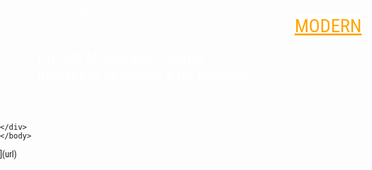 <html lang="en">
 
<head>

<title>Ky</title>
<link rel="stylesheet" href="css/bootstrap.min.css"/>
<link href="https://fonts.googleapis.com/css?family=Roboto+Condensed:300,300i,400,400i,700i" rel="stylesheet">
 
<style>
body {
    font-family: 'Roboto Condensed', sans-serif;  
    overflow: hidden;
    margin: 0;
    padding: 0;
}

.nav-up {
    top: -40px;
}

li {
    list-style: none;
}

.main {
    background-size: cover;
    display: table;
    width: 100%;
    position: relative;
}

.main:after {
    content: '';
    width: 100%;
    height: 100%;
    left: 0;
    z-index: -1;
    opacity: .85;
    position: absolute;
     
}
    .nav-icon{
        margin-left: 990px;
        margin-top: -540px;
    }
	
.main-title {
    font-size: 24px;
    line-height: 28px;
    color: #fff;
    font-weight: 400;
}

.hello {
    color: #fff;
    line-height: 51px;
}

.main-content {
    padding: 0 60px;
    vertical-align: middle;
    display: table-cell;
    height: 100%;
    width: 100%;
}

    .logo a{
        color: orange;
        margin-left: 30px;         
        border: 1px solid white;
        background: white;
        font-size: 30px;
    }
  
    .logo a:hover{
        text-decoration: none;
    }

/*------------------------ 2.1 Full Menu ------------------------*/

.full-menu {
    position: fixed;
    top: 0;
    left: 0;
    z-index: 3;
    height: 100%;
    width: 100%;
    overflow: hidden;
    background-size: cover;
    opacity: 0;
    visibility: hidden;   
    transition: opacity 0.3s 0s, visibility 0s 0.3s;
}

/* Full Menu */

.full-menu .modal-close {
    /* 'X' icon */
    position: absolute;
    z-index: 1;
    top: 0;
    right: 0;
    padding: 50px;
    height: 45px;
    width: 45px;
    border-radius: 50%;
    background:rgba(0, 0, 0, 0.3) url(cd-icon-close.svg)no-repeat center center;
    overflow: hidden;
    text-indent: 100%;
    white-space: nowrap;
    visibility: hidden;
    opacity: 0;     
    transform: scale(0);
    visibility 0s 0.3s, opacity 0.3s 0s;
     
    transition: transform 0.3s 0s, visibility 0s 0.3s, opacity 0.3s 0s;
}

.no-touch .full-menu .modal-close:hover {
    background-color: rgba(0, 0, 0, 0.5);
}

.full-menu.visible {
    background-size: 100%;
    opacity: 1;
    visibility: visible;   
    transition: opacity 0.7s, visibility 0s;
}

.full-menu.visible .fullmenu-content {
    -webkit-overflow-scrolling: touch;
}

.full-menu.visible .modal-close {
    visibility: visible;
    opacity: 1;    
    transition: transform 0.3s 0s, visibility 0s 0s, opacity 0.3s 0s;     
    transform: scale(1);
}

@media only screen and (min-width: 1100px) {
    .full-menu .fullmenu-content {
        padding: 6em 5%;
    }
    .full-menu .modal-close {
        height: 60px;
        width: 60px;
    }
    .full-menu p {
        font-size: 25px;
    }
}

.cd-transition-layer {
    position: fixed;
    top: 0;
    left: 0;
    z-index: 2;
    height: 100%;
    width: 100%;
    opacity: 0;
    visibility: hidden;
    overflow: hidden;
}

.cd-transition-layer .bg-layer {
    position: absolute;
    left: 50%;
    top: 50%;
    -webkit-transform: translateY(-50%) translateX(-2%);   
    transform: translateY(-50%) translateX(-2%);     
    height: 100%;
    /* our sprite is composed of 25 frames */
    width: 2500%;
    background: url(ink.png) no-repeat 0 0;
    background-size: 100% 100%;
}

.cd-transition-layer.visible {
    opacity: 1;
    visibility: visible;
}

.cd-transition-layer.opening .bg-layer {     
    animation: cd-sequence 1.0s steps(24);     
    animation-fill-mode: forwards;
}

.cd-transition-layer.closing .bg-layer {     
    animation: cd-sequence-reverse 1.0s steps(24);    
    animation-fill-mode: forwards;
}

.no-cssanimations .cd-transition-layer {
    display: none;
}

 
@keyframes cd-sequence {
    0% {
        transform: translateY(-50%) translateX(-2%);
    }
    100% {        
        transform: translateY(-50%) translateX(-98%);
    }
}

    
    
  
@keyframes cd-sequence-reverse {
    0% {
         
        transform: translateY(-50%) translateX(-98%);
    }
    100% {
         
        transform: translateY(-50%) translateX(-2%);
    }
}


/*------------------------ 2.2 Header ------------------------*/

.full-menu .fullmenu-content {
    height: 100%;
    width: 100%;
    display: table;
}

.page-menu {
    display: table-cell;
    vertical-align: middle;
    text-align: center;
}

.page-menu li {
    line-height: 50px;
    margin-left: -25px;
}

.page-menu li:last-child {
    line-height: 90px;
}

.page-menu li a {
    color: #fff;
    font-size: 26px;
    position: relative;
    font-weight: 500;
     
}

.social img {
    width: 15px;
}

.main .social {
    margin-top: 30px;
}

.social a {
    margin-right: 20px;
}

.social a:hover img {
    opacity: .6;
    transition: all ease 0.3s;
}

.social a:last-child {
    margin-right: 0px;
}

 
 

header {
    position: fixed;
    padding: 30px;
    top: 0;
    width: 100%;
    z-index: 2;
}


.nav-icon {
    width: 23px;
    height: 18px;
    position: relative;    
    transform: rotate(0deg);     
    transition: .5s ease-in-out;
    cursor: pointer;
    margin-top: 7px;
}

.nav-icon span {
    display: block;
    position: absolute;
    height: 2px;
    width: 100%;
    background: #fff;
    opacity: 1;    
    transform: rotate(0deg);   
    transition: .25s ease-in-out;
}

.nav-icon span:nth-child(1) {
    top: 0px;     
    transform-origin: left center;
}

.nav-icon span:nth-child(2) {
    top: 6px;    
    transform-origin: left center;
}

.nav-icon span:nth-child(3) {
    top: 12px;     
    transform-origin: left center;
    width: 60%;
    right: 0 !important;
}

.nav-icon:hover span:nth-child(3) {
    width: 100%;
}



     
</style>
</head>

<body>
    
 
<header>
	<div class="logo float-left">
		<a href="">MODERN</a>
	</div> 
	<div class="nav-icon float-right">
		<span></span>
		<span></span>
		<span></span>
	</div>
</header>

<!-- Full Menu -->
<div class="full-menu">
	<div class="fullmenu-content">
		<ul class="page-menu">
			<li><a class="active" href="index-2.html">Home</a></li>
			<li><a href="">About</a></li>
			<li><a href="">Blog Posts</a></li>
			<li><a href="">Contact</a></li>
			<li><a href="#">Buy Now</a></li>
			<li class="social">
				<a href="#"><img src="icons/social/twitter.svg" alt=""></a>
				<a href="#"><img src="icons/social/dribbble.svg" alt=""></a>
				<a href="#"><img src="icons/social/instagram.svg" alt=""></a>
				<a href="#"><img src="icons/social/send.svg" alt=""></a>
			</li>
		</ul>
	</div>
	<a href="#0" class="modal-close">Close</a>
</div>
<div class="cd-transition-layer"> 
	<div class="bg-layer"></div>
</div><!-- Ink Transition -->

<div class="wrapper">
 
<section class="main">
	<div class="main-content">
        <span class="hello">Hello Everyone!</span>
		<h1 class="main-title">I'm Adil Ahmed and Creative<br>
		Interactive Developer & UX Designer.</h1>
		<div class="social">
			<a href="#"><img src="icons/social/twitter.svg" alt=""></a>
			<a href="#"><img src="icons/social/instagram.svg" alt=""></a>
			<a href="#"><img src="icons/social/dribbble.svg" alt=""></a>
			<a href="#"><img src="icons/social/send.svg" alt=""></a>
		</div>
	</div>
	 
	 
</section>
 
 
<script src="jquery-2.1.4.min.js"></script>
 
 <script>
 'use strict'; 

$(document).ready( function() {
 
	

    var width = 100,
        perfData = window.performance.timing, 
        EstimatedTime = -(perfData.loadEventEnd - perfData.navigationStart),
        time = ((EstimatedTime/1000)%50) * 100


    // Percentage Increment Animation
    var PercentageID = $(".percentage"),
            start = 0,
            end = 100,
            durataion = time;
            animateValue(PercentageID, start, end, durataion);

    function animateValue(id, start, end, duration) {

        var range = end - start,
          current = start,
          increment = end > start? 1 : -1,
          stepTime = Math.abs(Math.floor(duration / range)),
          obj = $(id);


        var timer = setInterval(function() {
            current += increment;
            $(obj).text(current);
          //obj.innerHTML = current;
            if (current == end) {
                clearInterval(timer);
            }
        }, stepTime);
    }
    

    
	setTimeout(function(){
        $('.preloader').fadeOut();
        
        $('.cd-transition-layer').addClass('closing').delay(1000).queue(function(){
            $(this).removeClass("visible closing opening").dequeue();
        });
        
	}, time);
		
    


   // FADE OUT EFFECT WHEN CLICK A LINK
    $(document).on("click", "a:not(.lightbox)", function () {
        var newUrl = $(this).attr("href");
        if (!newUrl || newUrl[0] === "#") {
            location.hash = newUrl;
            return;
        }
        $("html").fadeOut(function () {
            location = newUrl;
        });
        return false;
    });
    

    var paget = $(".page-title .title").text();

    $( ".page-title").append("<span></span>");
    $( ".page-title span").append(paget);


    
    //posts page hover 
    $('.blog-post .blog-link').hover(function(){
        $(this).parent('.content-outter').parent('.blog-post').toggleClass('mousef');
        $(this).parent('.blog-post').toggleClass('mousef');
    });
 
});  




$(window).load( function() {
 

function smokeeffect () { 
    var modalTrigger = $('.nav-icon'),
        transitionLayer = $('.cd-transition-layer'),
        transitionBackground = transitionLayer.children(),
        modalWindow = $('.full-menu');

    var frameProportion = 1.78, //png frame aspect ratio
        frames = 25, //number of png frames
        resize = false;

    //set transitionBackground dimentions
    setLayerDimensions();
    $(window).on('resize', function(){
        if( !resize ) {
            resize = true;
            (!window.requestAnimationFrame) ? setTimeout(setLayerDimensions, 300) : window.requestAnimationFrame(setLayerDimensions);
        }
    });

    //open modal window
    modalTrigger.on('click', function(event){   
        event.preventDefault();
        transitionLayer.addClass('visible opening');
        var delay = ( $('.no-cssanimations').length > 0 ) ? 0 : 600;
        setTimeout(function(){
            modalWindow.addClass('visible');
        }, delay);
    });

    //close modal window
    modalWindow.on('click', '.modal-close', function(event){
        event.preventDefault();
        transitionLayer.addClass('closing');
        modalWindow.removeClass('visible');
        transitionBackground.one('webkitAnimationEnd oanimationend msAnimationEnd animationend', function(){
            transitionLayer.removeClass('closing opening visible');
            transitionBackground.off('webkitAnimationEnd oanimationend msAnimationEnd animationend');
        });
    });

    function setLayerDimensions() {
        var windowWidth = $(window).width(),
            windowHeight = $(window).height(),
            layerHeight, layerWidth;

        if( windowWidth/windowHeight > frameProportion ) {
            layerWidth = windowWidth;
            layerHeight = layerWidth/frameProportion;
        } else {
            layerHeight = windowHeight*1.2;
            layerWidth = layerHeight*frameProportion;
        }

        transitionBackground.css({
            'width': layerWidth*frames+'px',
            'height': layerHeight+'px',
        });

        resize = false;
    }

}
smokeeffect()

 
    
/*--------------------------------------------------
 Hero Section Height
---------------------------------------------------*/	
     function homeh() {
        var hometext = $('.main')

        hometext.css({
            "height": $(window).height() + "px"
        });
    }
    homeh();
    $(window).resize(homeh);


    $( ".page-menu li:not(.social) a, .portfolio_filter ul li a").append( "<span></span>" );

    $('.nav-icon').on("click", function(){
            $(this).toggleClass('modal-close');
    });
 
     
}); // document load end 




  
</script>

    </div>  
    </body>
</html>
](url)
